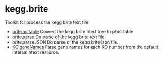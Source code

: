 ﻿# kegg.brite

Toolkit for process the kegg brite text file

+ [brite.as.table](kegg.brite/brite.as.table.1) Convert the kegg brite htext tree to plant table
+ [brite.parse](kegg.brite/brite.parse.1) Do parse of the kegg brite text file.
+ [brite.parseJSON](kegg.brite/brite.parseJSON.1) Do parse of the kegg brite json file.
+ [KO.geneNames](kegg.brite/KO.geneNames.1) Parse gene names for each KO number from the default internal htext resource.

